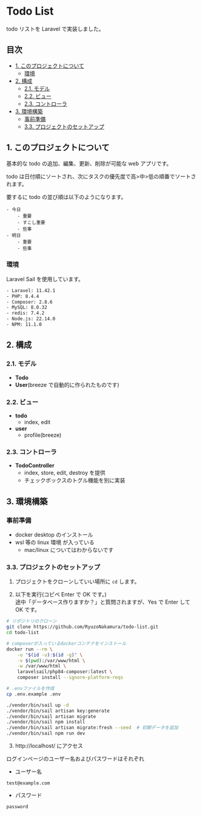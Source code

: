 # Todo List <!-- omit in toc -->

todo リストを Laravel で実装しました。

## 目次 <!-- omit in toc -->

- [1. このプロジェクトについて](#1-このプロジェクトについて)
	- [環境](#環境)
- [2. 構成](#2-構成)
	- [2.1. モデル](#21-モデル)
	- [2.2. ビュー](#22-ビュー)
	- [2.3. コントローラ](#23-コントローラ)
- [3. 環境構築](#3-環境構築)
	- [事前準備](#事前準備)
	- [3.3. プロジェクトのセットアップ](#33-プロジェクトのセットアップ)

## 1. このプロジェクトについて

基本的な todo の追加、編集、更新、削除が可能な web アプリです。

todo は日付順にソートされ、次にタスクの優先度で高>中>低の順番でソートされます。

要するに todo の並び順は以下のようになります。

```
- 今日
    - 重要
    - すこし重要
    - 些事
- 明日
    - 重要
    - 些事
```

### 環境

Laravel Sail を使用しています。

```bash
- Laravel: 11.42.1
- PHP: 8.4.4
- Composer: 2.8.6
- MySQL: 8.0.32
- redis: 7.4.2
- Node.js: 22.14.0
- NPM: 11.1.0
```

## 2. 構成

### 2.1. モデル

-   **Todo**
-   **User**(breeze で自動的に作られたものです)

### 2.2. ビュー

-   **todo**
    -   index, edit
-   **user**
    -   profile(breeze)

### 2.3. コントローラ

-   **TodoController**
    -   index, store, edit, destroy を提供
    -   チェックボックスのトグル機能を別に実装

## 3. 環境構築

### 事前準備

-   docker desktop のインストール
-   wsl 等の linux 環境 が入っている
    -   mac/linux についてはわからないです

### 3.3. プロジェクトのセットアップ

1. プロジェクトをクローンしていい場所に `cd` します。

2. 以下を実行(コピペ Enter で OK です。)\
   途中「データベース作りますか？」と質問されますが、Yes で Enter して OK です。

```bash
# リポジトリのクローン
git clone https://github.com/RyuzoNakamura/todo-list.git
cd todo-list

# composerが入っているdockerコンテナをインストール
docker run --rm \
    -u "$(id -u):$(id -g)" \
    -v $(pwd):/var/www/html \
    -w /var/www/html \
    laravelsail/php84-composer:latest \
    composer install --ignore-platform-reqs

# .envファイルを作成
cp .env.example .env

./vendor/bin/sail up -d
./vendor/bin/sail artisan key:generate
./vendor/bin/sail artisan migrate
./vendor/bin/sail npm install
./vendor/bin/sail artisan migrate:fresh --seed  # 初期データを追加
./vendor/bin/sail npm run dev
```

3.  http://localhost/ にアクセス

ログインページのユーザー名およびパスワードはそれぞれ

-   ユーザー名

```
test@example.com
```

-   パスワード

```
password
```

